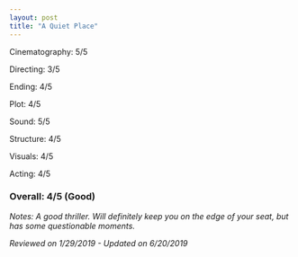 ```yaml
---
layout: post
title: "A Quiet Place"
---
```


Cinematography: 5/5

Directing: 3/5

Ending: 4/5

Plot: 4/5

Sound: 5/5

Structure: 4/5

Visuals: 4/5

Acting: 4/5

### Overall: 4/5 (Good)

*Notes: A good thriller. Will definitely keep you on the edge of your seat, but has some questionable moments.*

*Reviewed on 1/29/2019 - Updated on 6/20/2019*
